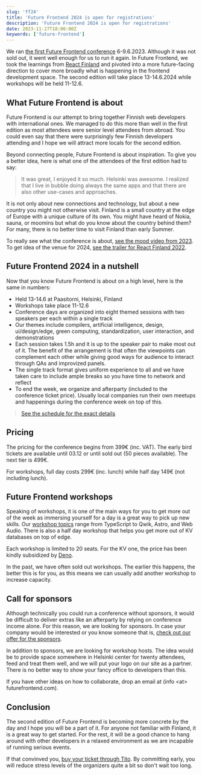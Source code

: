 ```yaml
---
slug: 'ff24'
title: 'Future Frontend 2024 is open for registrations'
description: 'Future Frontend 2024 is open for registrations'
date: 2023-11-27T18:00:00Z
keywords: ['future-frontend']
---
```


We ran [the first Future Frontend conference](/2023/) 6-9.6.2023. Although it was not sold out, it went well enough for us to run it again. In Future Frontend, we took the learnings from [React Finland](https://react-finland.fi/) and pivoted into a more future-facing direction to cover more broadly what is happening in the frontend development space. The second edition will take place 13-14.6.2024 while workshops will be held 11-12.6.

## What Future Frontend is about

Future Frontend is our attempt to bring together Finnish web developers with international ones. We managed to do this more than well in the first edition as most attendees were senior level attendees from abroad. You could even say that there were surprisingly few Finnish developers attending and I hope we will attract more locals for the second edition.

Beyond connecting people, Future Frontend is about inspiration. To give you a better idea, here is what one of the attendees of the first edition had to say:

> It was great, I enjoyed it so much. Helsinki was awesome. I realized that I live in bubble doing always the same apps and that there are also other use-cases and approaches.

It is not only about new connections and technology, but about a new country you might not otherwise visit. Finland is a small country at the edge of Europe with a unique culture of its own. You might have heard of Nokia, sauna, or moomins but what do you know about the country behind them? For many, there is no better time to visit Finland than early Summer.

To really see what the conference is about, [see the mood video from 2023](https://www.youtube.com/watch?v=evVmkKNlr0U). To get idea of the venue for 2024, [see the trailer for React Finland 2022](https://www.youtube.com/watch?v=6_hKJUdps68).

## Future Frontend 2024 in a nutshell

Now that you know Future Frontend is about on a high level, here is the same in numbers:

* Held 13-14.6 at Paasitorni, Helsinki, Finland
* Workshops take place 11-12.6
* Conference days are organized into eight themed sessions with two speakers per each within a single track
* Our themes include compilers, artificial intelligence, design, ui/design/edge, green computing, standardization, user interaction, and demonstrations
* Each session takes 1.5h and it is up to the speaker pair to make most out of it. The benefit of the arrangement is that often the viewpoints can complement each other while giving good ways for audience to interact through QAs and improvized panels.
* The single track format gives uniform experience to all and we have taken care to include ample breaks so you have time to network and reflect
* To end the week, we organize and afterparty (included to the conference ticket price). Usually local companies run their own meetups and happenings during the conference week on top of this.

> [See the schedule for the exact details](/schedule/)

## Pricing

The pricing for the conference begins from 399€ (inc. VAT). The early bird tickets are available until 03.12 or until sold out (50 pieces available). The next tier is 499€.

For workshops, full day costs 299€ (inc. lunch) while half day 149€ (not including lunch).

## Future Frontend workshops

Speaking of workshops, it is one of the main ways for you to get more out of the week as immersing yourself for a day is a great way to pick up new skills. Our [workshop topics](/workshops/) range from TypeScript to Qwik, Astro, and Web Audio. There is also a half day workshop that helps you get more out of KV databases on top of edge.

Each workshop is limited to 20 seats. For the KV one, the price has been kindly subsidized by [Deno](https://deno.com/).

In the past, we have often sold out workshops. The earlier this happens, the better this is for you, as this means we can usually add another workshop to increase capacity.

## Call for sponsors

Although technically you could run a conference without sponsors, it would be difficult to deliver extras like an afterparty by relying on conference income alone. For this reason, we are looking for sponsors. In case your company would be interested or you know someone that is, [check out our offer for the sponsors](/for-sponsors/).

In addition to sponsors, we are looking for workshop hosts. The idea would be to provide space somewhere in Helsinki center for twenty attendees, feed and treat them well, and we will put your logo on our site as a partner. There is no better way to show your fancy office to developers than this.

If you have other ideas on how to collaborate, drop an email at (info \<at> futurefrontend.com).

## Conclusion

The second edition of Future Frontend is becoming more concrete by the day and I hope you will be a part of it. For anyone not familiar with Finland, it is a great way to get started. For the rest, it will be a good chance to hang around with other developers in a relaxed environment as we are incapable of running serious events.

If that convinved you, [buy your ticket through Tito](https://ti.to/future-frontend/2024). By committing early, you will reduce stress levels of the organizers quite a bit so don't wait too long.
